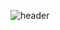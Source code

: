 ![header](https://capsule-render.vercel.app/api?type=waving&color=timeGradient&height=300&section=header&text=Yongmin's%20Github%20👋&fontSize=90)

<!--
**yongminjo/yongminjo** is a ✨ _special_ ✨ repository because its `README.md` (this file) appears on your GitHub profile.

Here are some ideas to get you started:

- 🔭 I’m currently working on ...
- 🌱 I’m currently learning ...
- 👯 I’m looking to collaborate on ...
- 🤔 I’m looking for help with ...
- 💬 Ask me about ...
- 📫 How to reach me: ...
- 😄 Pronouns: ...
- ⚡ Fun fact: ...
-->
